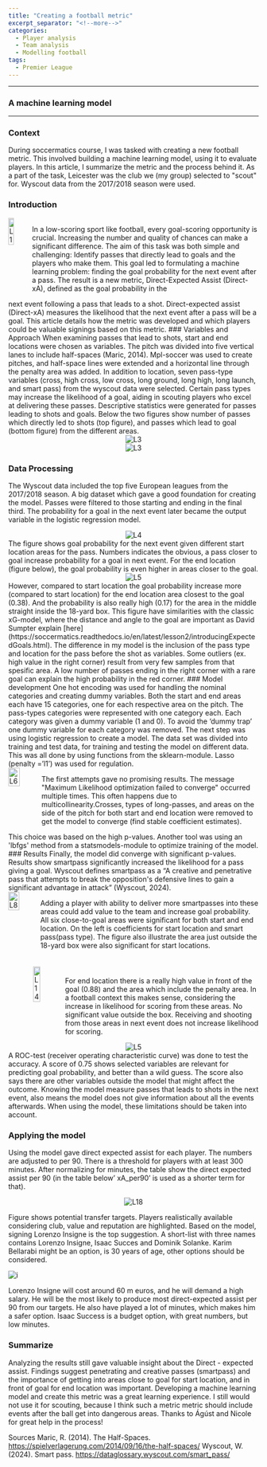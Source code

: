 ```yaml
---
title: "Creating a football metric"
excerpt_separator: "<!--more-->"
categories:
  - Player analysis
  - Team analysis
  - Modelling football
tags:
  - Premier League
---
```

------------
### A machine learning model
------------
### Context
During soccermatics course, I was tasked with creating a new football metric. This involved building a machine learning model, using it to evaluate players. In this article, I summarize the metric and the process behind it. As a part of the task, Leicester was the club we (my group) selected to "scout" for. Wyscout data from the 2017/2018 season were used.
### Introduction 
<div style="display: flex; align-items: flex-start;">
  <img src="https://github.com/user-attachments/assets/35ebe3fb-bd73-4841-ba97-034a8a02fd3e" alt="L1" style="margin-right:20px; width:40%;"/> <p>In a low-scoring sport like football, every goal-scoring opportunity is crucial. Increasing the number and quality of chances can make a significant difference. The aim of this task was both simple and challenging: Identify passes that directly lead to goals and the players who make them.
This goal led to formulating a machine learning problem: finding the goal probability for the next event after a pass. The result is a new metric, Direct-Expected Assist (Direct-xA), defined as the goal probability in the </p> </div>  next event following a pass that leads to a shot. Direct-expected assist (Direct-xA) measures the likelihood that the next event after a pass will be a goal. This article details how the metric was developed and which players could be valuable signings based on this metric. 
### Variables and Approach
When examining passes that lead to shots, start and end locations were chosen as variables. The pitch was divided into five vertical lanes to include half-spaces (Maric, 2014). Mpl-soccer was used to create pitches, and half-space lines were extended and a horizontal line through the penalty area was added. In addition to location, seven pass-type variables (cross, high cross, low cross, long ground, long high, long launch, and smart pass) from the wyscout data were selected. Certain pass types may increase the likelihood of a goal, aiding in scouting players who excel at delivering these passes. Descriptive statistics were generated for passes leading to shots and goals. Below the two figures show number of passes which directly led to shots (top figure), and passes which lead to goal (bottom figure) from the different areas.
<div style="text-align:center;">
  <img src="https://github.com/user-attachments/assets/a3ec810e-d733-46e3-bb40-d37e4c08c800" alt="L3" style="max-width:80%;"/>
</div>
<div style="text-align:center;">
  <img src="https://github.com/user-attachments/assets/dff2b8d3-7a75-41dd-bf10-21504a5efb3b" alt="L3" style="max-width:80%;"/>
</div>

### Data Processing
The Wyscout data included the top five European leagues from the 2017/2018 season. A big dataset which gave a good foundation for creating the model. Passes were filtered to those starting and ending in the final third. The probability for a goal in the next event later became the output variable in the logistic regression model.
<div style="text-align:center;">
  <img src="https://github.com/user-attachments/assets/3f98d6b8-87c9-4afc-9f8e-0d1b469a946f" alt="L4" style="max-width:80%;"/>
</div>
The figure shows goal probability for the next event given different start location areas for the pass. Numbers indicates the obvious, a pass closer to goal increase probability for a goal in next event. For the end location (figure below), the goal probability is even higher in areas closer to the goal. 
<div style="text-align:center;">
  <img src="https://github.com/user-attachments/assets/0dede729-cfa6-4e91-ad67-b43a45fe6208" alt="L5" style="max-width:80%;"/>
</div>
However, compared to start location the goal probability increase more (compared to start location) for the end location area closest to the goal (0.38). And the probability is also really high (0.17) for the area in the middle straight inside the 18-yard box. This figure have similarities with the classic xG-model, where the distance and angle to the goal are important as David Sumpter explain [here](https://soccermatics.readthedocs.io/en/latest/lesson2/introducingExpectedGoals.html).
The difference in my model is the inclusion of the pass type and location for the pass before the shot as variables. Some outliers (ex. high value in the right corner) result from very few samples from that spesific area. A low number of passes ending in the right corner with a rare goal can explain the high probability in the red corner. 
### Model development
One hot encoding was used for handling the nominal categories and creating dummy variables. Both the start and end areas each have 15 categories, one for each respective area on the pitch. The pass-types categories were represented with one category each. Each category was given a dummy variable (1 and 0).  To avoid the ‘dummy trap’ one dummy variable for each category was removed. The next step was using logistic regression to create a model. The data set was divided into training and test data, for training and testing the model on different data. This was all done by using functions from the sklearn-module. Lasso (penalty =’l1’) was used for regulation.
<div style="display:flex; justify-content:space-between; align-items:flex-start; gap:20px;">
  <img src="https://github.com/user-attachments/assets/53710975-8951-40e1-b7c9-ee15e3f5c2c3" alt="L6" style="width:50%;"/> <p>
The first attempts gave no promising results. The message "Maximum Likelihood optimization failed to converge" occurred multiple times. This often happens due to multicollinearity.Crosses, types of long-passes, and areas on the side of the pitch for both start and end location were removed to get the model to converge (find stable coefficient estimates).</p> </div>
This choice was based on the high p-values. Another tool was using an 'lbfgs' method from a statsmodels-module to optimize training of the model. 
### Results
Finally, the model did converge with significant p-values. Results show smartpass significantly increased the likelihood for a pass giving a goal. Wyscout defines smartpass as a “A creative and penetrative pass that attempts to break the opposition's defensive lines to gain a significant advantage in attack” (Wyscout, 2024).  
<div style="display: flex; align-items:flex-start;">
  <img src="https://github.com/user-attachments/assets/662260ad-487b-49aa-9294-d9690525d534" alt="L8" style="margin-right:20px; width:50%;"/> <p> Adding a player with ability to deliver more smartpasses into these areas could add value to the team and increase goal probability. All six close-to-goal areas were significant for both start and end location. On the left is coefficients for start location and smart pass(pass type). The figure also illustrate the area just outside the 18-yard box were also significant for start locations.</p> </div>
<div style="display: flex; align-items: flex-start; margin-top: 20px;">
  <img src="https://github.com/user-attachments/assets/9a20ed3e-7316-43e7-a13f-551a912f332c" alt="L14" style="margin-left: 10%; margin-right: 30px; width: 40%;" />
  <p style="margin-top: 20px;"> 
    For end location there is a really high value in front of the goal (0.88) and the area which include the penalty area. In a football context this makes sense, considering the increase in likelihood for scoring from these areas. No significant value outside the box. Receiving and shooting from those areas in next event does not increase likelihood for scoring.
  </p>
</div>

<div style="text-align:center;">
  <img src="https://github.com/user-attachments/assets/6752a8ae-39f5-4e9e-8ce2-bb4e3147d294" alt="L5" style="max-width:80%;"/>
</div>
A ROC-test (receiver operating characteristic curve) was done to test the accuracy. A score of 0.75 shows selected variables are relevant for predicting goal probability, and better than a wild guess. The score also says there are other variables outside the model that might affect the outcome. Knowing the model measure passes that leads to shots in the next event, also means the model does not give information about all the events afterwards. When using the model, these limitations should be taken into account.

### Applying the model
Using the model gave direct expected assist for each player. The numbers are adjusted to per 90. There is a threshold for players with at least 300 minutes.  After normalizing for minutes,  the table show the direct expected assist per 90 (in the table below’ xA_per90’ is used as a shorter term for that). 

<div style="text-align:center;">
  <img src="https://github.com/user-attachments/assets/96ceee42-020c-4763-aa1f-a44598f07016" alt="L18" style="max-width:100%;"/>
</div> 

Figure shows potential transfer targets. Players realistically available considering club, value and reputation are highlighted. Based on the model, signing Lorenzo Insigne is the top suggestion. A short-list with three names contains Lorenzo Insigne, Isaac Succes and Dominik Solanke. Karim Bellarabi might be an option, is 30 years of age, other options should be considered.  

![i](https://github.com/user-attachments/assets/ee307410-a85e-4172-904e-5cdba9361d22)

Lorenzo Insigne will cost around 60 m euros, and he will demand a high salary. He will be the most likely to produce most direct-expected assist per 90 from our targets. He also have played a lot of minutes, which makes him a safer option. Isaac Success is a budget option, with great numbers, but low minutes.

### Summarize
Analyzing the results still gave valuable insight about the Direct - expected assist. Findings suggest penetrating and creative passes (smartpass) and the importance of getting into areas close to goal for start location, and in front of goal for end location was important. Developing a machine learning model and create this metric was a great learning experience. I still would not use it for scouting, because I think such a metric metric should include events after the ball get into dangerous areas. Thanks to Ágúst and Nicole for great help in the process!

Sources 
Maric, R. (2014). The Half-Spaces. https://spielverlagerung.com/2014/09/16/the-half-spaces/
Wyscout, W. (2024). Smart pass. https://dataglossary.wyscout.com/smart_pass/

